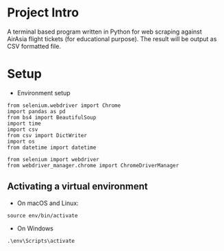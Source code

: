 # Project Intro

A terminal based program written in Python for web scraping against AirAsia flight tickets (for educational purpose). The result will be output as CSV formatted file.

# Setup

- Environment setup

```
from selenium.webdriver import Chrome
import pandas as pd
from bs4 import BeautifulSoup
import time
import csv
from csv import DictWriter
import os
from datetime import datetime

from selenium import webdriver
from webdriver_manager.chrome import ChromeDriverManager
```

## Activating a virtual environment

- On macOS and Linux:

```
source env/bin/activate
```

- On Windows

```
.\env\Scripts\activate
```
